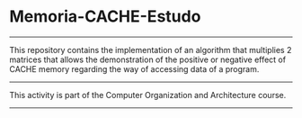 # Memoria-CACHE-Estudo
***
This repository contains the implementation of an algorithm that multiplies 2 matrices that allows the demonstration of the positive or negative effect of CACHE memory regarding the way of accessing data of a program. 
***
This activity is part of the Computer Organization and Architecture course.
***
